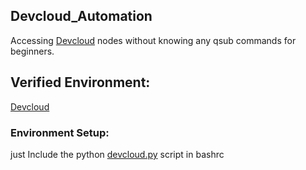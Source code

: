 ## Devcloud_Automation
Accessing [Devcloud](https://www.intel.com/content/www/us/en/developer/tools/devcloud/overview.html) nodes without knowing any qsub commands for beginners.

## Verified Environment:
[Devcloud](https://www.intel.com/content/www/us/en/developer/tools/devcloud/overview.html)

### Environment Setup:
just Include the python [devcloud.py]() script in bashrc









